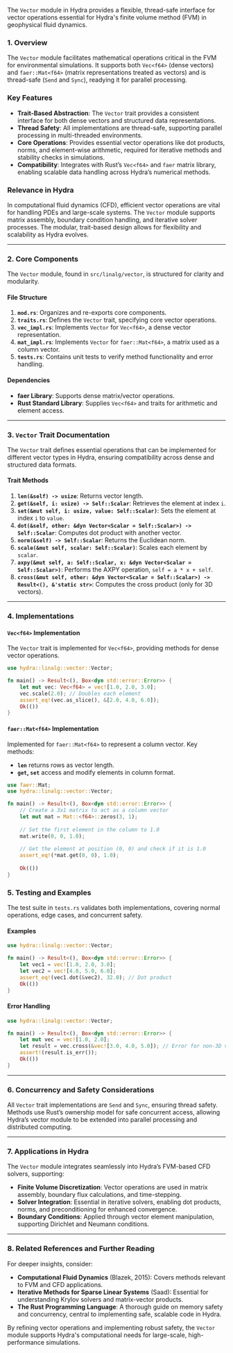 The `Vector` module in Hydra provides a flexible, thread-safe interface for vector operations essential for Hydra's finite volume method (FVM) in geophysical fluid dynamics.

### 1. Overview

The `Vector` module facilitates mathematical operations critical in the FVM for environmental simulations. It supports both `Vec<f64>` (dense vectors) and `faer::Mat<f64>` (matrix representations treated as vectors) and is thread-safe (`Send` and `Sync`), readying it for parallel processing.

### Key Features

- **Trait-Based Abstraction**: The `Vector` trait provides a consistent interface for both dense vectors and structured data representations.
- **Thread Safety**: All implementations are thread-safe, supporting parallel processing in multi-threaded environments.
- **Core Operations**: Provides essential vector operations like dot products, norms, and element-wise arithmetic, required for iterative methods and stability checks in simulations.
- **Compatibility**: Integrates with Rust’s `Vec<f64>` and `faer` matrix library, enabling scalable data handling across Hydra’s numerical methods.

### Relevance in Hydra

In computational fluid dynamics (CFD), efficient vector operations are vital for handling PDEs and large-scale systems. The `Vector` module supports matrix assembly, boundary condition handling, and iterative solver processes. The modular, trait-based design allows for flexibility and scalability as Hydra evolves.

---

### 2. Core Components

The `Vector` module, found in `src/linalg/vector`, is structured for clarity and modularity.

#### File Structure

1. **`mod.rs`**: Organizes and re-exports core components.
2. **`traits.rs`**: Defines the `Vector` trait, specifying core vector operations.
3. **`vec_impl.rs`**: Implements `Vector` for `Vec<f64>`, a dense vector representation.
4. **`mat_impl.rs`**: Implements `Vector` for `faer::Mat<f64>`, a matrix used as a column vector.
5. **`tests.rs`**: Contains unit tests to verify method functionality and error handling.

#### Dependencies

- **faer Library**: Supports dense matrix/vector operations.
- **Rust Standard Library**: Supplies `Vec<f64>` and traits for arithmetic and element access.

---

### 3. `Vector` Trait Documentation

The `Vector` trait defines essential operations that can be implemented for different vector types in Hydra, ensuring compatibility across dense and structured data formats.

#### Trait Methods

1. **`len(&self) -> usize`**: Returns vector length.
2. **`get(&self, i: usize) -> Self::Scalar`**: Retrieves the element at index `i`.
3. **`set(&mut self, i: usize, value: Self::Scalar)`**: Sets the element at index `i` to `value`.
4. **`dot(&self, other: &dyn Vector<Scalar = Self::Scalar>) -> Self::Scalar`**: Computes dot product with another vector.
5. **`norm(&self) -> Self::Scalar`**: Returns the Euclidean norm.
6. **`scale(&mut self, scalar: Self::Scalar)`**: Scales each element by `scalar`.
7. **`axpy(&mut self, a: Self::Scalar, x: &dyn Vector<Scalar = Self::Scalar>)`**: Performs the AXPY operation, `self = a * x + self`.
8. **`cross(&mut self, other: &dyn Vector<Scalar = Self::Scalar>) -> Result<(), &'static str>`**: Computes the cross product (only for 3D vectors).

---

### 4. Implementations

#### `Vec<f64>` Implementation

The `Vector` trait is implemented for `Vec<f64>`, providing methods for dense vector operations.

```rust
use hydra::linalg::vector::Vector;

fn main() -> Result<(), Box<dyn std::error::Error>> {
    let mut vec: Vec<f64> = vec![1.0, 2.0, 3.0];
    vec.scale(2.0); // Doubles each element
    assert_eq!(vec.as_slice(), &[2.0, 4.0, 6.0]);
    Ok(())
}
```

#### `faer::Mat<f64>` Implementation

Implemented for `faer::Mat<f64>` to represent a column vector. Key methods:

- **`len`** returns rows as vector length.
- **`get`, `set`** access and modify elements in column format.
  
```rust
use faer::Mat;
use hydra::linalg::vector::Vector;

fn main() -> Result<(), Box<dyn std::error::Error>> {
    // Create a 3x1 matrix to act as a column vector
    let mut mat = Mat::<f64>::zeros(3, 1);
    
    // Set the first element in the column to 1.0
    mat.write(0, 0, 1.0);
    
    // Get the element at position (0, 0) and check if it is 1.0
    assert_eq!(*mat.get(0, 0), 1.0);
    
    Ok(())
}
```

### 5. Testing and Examples

The test suite in `tests.rs` validates both implementations, covering normal operations, edge cases, and concurrent safety.

#### Examples

```rust
use hydra::linalg::vector::Vector;

fn main() -> Result<(), Box<dyn std::error::Error>> {
    let vec1 = vec![1.0, 2.0, 3.0];
    let vec2 = vec![4.0, 5.0, 6.0];
    assert_eq!(vec1.dot(&vec2), 32.0); // Dot product
    Ok(())
}
```

#### Error Handling

```rust
use hydra::linalg::vector::Vector;

fn main() -> Result<(), Box<dyn std::error::Error>> {
    let mut vec = vec![1.0, 2.0];
    let result = vec.cross(&vec![3.0, 4.0, 5.0]); // Error for non-3D vector
    assert!(result.is_err());
    Ok(())
}
```

---

### 6. Concurrency and Safety Considerations

All `Vector` trait implementations are `Send` and `Sync`, ensuring thread safety. Methods use Rust’s ownership model for safe concurrent access, allowing Hydra’s vector module to be extended into parallel processing and distributed computing.

---

### 7. Applications in Hydra

The `Vector` module integrates seamlessly into Hydra’s FVM-based CFD solvers, supporting:

- **Finite Volume Discretization**: Vector operations are used in matrix assembly, boundary flux calculations, and time-stepping.
- **Solver Integration**: Essential in iterative solvers, enabling dot products, norms, and preconditioning for enhanced convergence.
- **Boundary Conditions**: Applied through vector element manipulation, supporting Dirichlet and Neumann conditions.
  
---

### 8. Related References and Further Reading

For deeper insights, consider:

- **Computational Fluid Dynamics** (Blazek, 2015): Covers methods relevant to FVM and CFD applications.
- **Iterative Methods for Sparse Linear Systems** (Saad): Essential for understanding Krylov solvers and matrix-vector products.
- **The Rust Programming Language**: A thorough guide on memory safety and concurrency, central to implementing safe, scalable code in Hydra.

By refining vector operations and implementing robust safety, the `Vector` module supports Hydra's computational needs for large-scale, high-performance simulations.